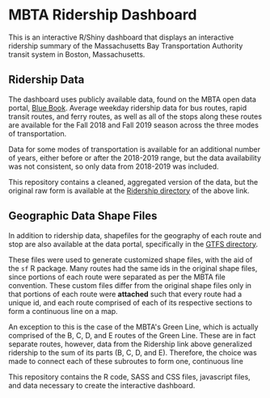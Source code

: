 # MBTA Ridership Dashboard
This is an interactive R/Shiny dashboard that displays an interactive ridership summary of the Massachusetts Bay Transportation Authority transit system in Boston, Massachusetts. 

## Ridership Data
The dashboard uses publicly available data, found on the MBTA open data portal, [Blue Book](https://mbta-massdot.opendata.arcgis.com/). 
Average weekday ridership data for bus routes, rapid transit routes, and ferry routes, as well as all of the stops along these routes are available for 
the Fall 2018 and Fall 2019 season across the three modes of transportation. 

Data for some modes of transportation is available for an additional number of years,
either before or after the 2018-2019 range, but the data availability was not consistent, so only data from 2018-2019 was included. 

This repository contains a cleaned, aggregated version of the data, but the original raw form is available at the [Ridership directory](https://mbta-massdot.opendata.arcgis.com/search?tags=ridership)
of the above link. 

## Geographic Data Shape Files
In addition to ridership data, shapefiles for the geography of each route and stop are also available at the data portal, 
specifically in the [GTFS directory](https://mbta-massdot.opendata.arcgis.com/maps/MassDOT::mbta-systemwide-gtfs-map/explore).

These files were used to generate customized shape files, with the aid of the `sf` R package. Many routes had the same ids in the original shape files, since portions of each route 
were separated as per the MBTA file convention. These custom files differ from the original shape files only in that portions of each route were **attached** such that every route
had a unique id, and each route comprised of each of its respective sections to form a continuous line on a map. 

An exception to this is the case of the MBTA's Green Line, which is actually comprised of the B, C, D, and E routes of the Green Line. These are in fact separate routes, however, data
from the Ridership link above generalized ridership to the sum of its parts (B, C, D, and E). Therefore, the choice was made to connect each of these subroutes to form one, continuous line

This repository contains the R code, SASS and CSS files, javascript files, and data necessary to create the interactive dashboard. 

